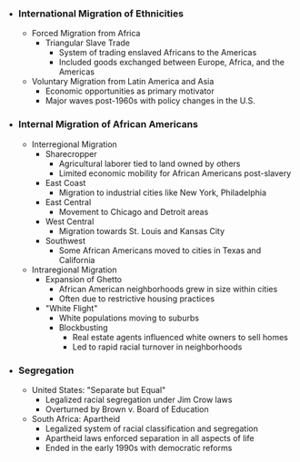 - ### International Migration of Ethnicities
    - Forced Migration from Africa
        - Triangular Slave Trade
            - System of trading enslaved Africans to the Americas
            - Included goods exchanged between Europe, Africa, and the Americas
    - Voluntary Migration from Latin America and Asia
        - Economic opportunities as primary motivator
        - Major waves post-1960s with policy changes in the U.S.

- ### Internal Migration of African Americans
    - Interregional Migration
        - Sharecropper
            - Agricultural laborer tied to land owned by others
            - Limited economic mobility for African Americans post-slavery
        - East Coast
            - Migration to industrial cities like New York, Philadelphia
        - East Central
            - Movement to Chicago and Detroit areas
        - West Central
            - Migration towards St. Louis and Kansas City
        - Southwest
            - Some African Americans moved to cities in Texas and California
    - Intraregional Migration
        - Expansion of Ghetto
            - African American neighborhoods grew in size within cities
            - Often due to restrictive housing practices
        - "White Flight"
            - White populations moving to suburbs
            - Blockbusting
                - Real estate agents influenced white owners to sell homes
                - Led to rapid racial turnover in neighborhoods

- ### Segregation
    - United States: "Separate but Equal"
        - Legalized racial segregation under Jim Crow laws
        - Overturned by Brown v. Board of Education
    - South Africa: Apartheid
        - Legalized system of racial classification and segregation
        - Apartheid laws enforced separation in all aspects of life
        - Ended in the early 1990s with democratic reforms
